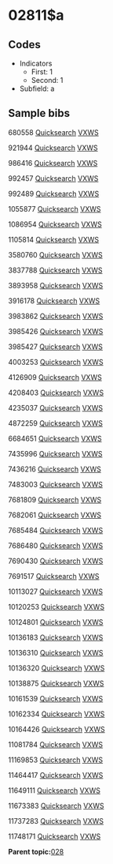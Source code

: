 # 02811$a

## Codes

-   Indicators
    -   First: 1
    -   Second: 1
-   Subfield: a

## Sample bibs

680558 [Quicksearch](https://search.library.yale.edu/catalog/680558) [VXWS](http://prodorbis.library.yale.edu:7014/vxws/GetHoldingsService?bibId=680558)

921944 [Quicksearch](https://search.library.yale.edu/catalog/921944) [VXWS](http://prodorbis.library.yale.edu:7014/vxws/GetHoldingsService?bibId=921944)

986416 [Quicksearch](https://search.library.yale.edu/catalog/986416) [VXWS](http://prodorbis.library.yale.edu:7014/vxws/GetHoldingsService?bibId=986416)

992457 [Quicksearch](https://search.library.yale.edu/catalog/992457) [VXWS](http://prodorbis.library.yale.edu:7014/vxws/GetHoldingsService?bibId=992457)

992489 [Quicksearch](https://search.library.yale.edu/catalog/992489) [VXWS](http://prodorbis.library.yale.edu:7014/vxws/GetHoldingsService?bibId=992489)

1055877 [Quicksearch](https://search.library.yale.edu/catalog/1055877) [VXWS](http://prodorbis.library.yale.edu:7014/vxws/GetHoldingsService?bibId=1055877)

1086954 [Quicksearch](https://search.library.yale.edu/catalog/1086954) [VXWS](http://prodorbis.library.yale.edu:7014/vxws/GetHoldingsService?bibId=1086954)

1105814 [Quicksearch](https://search.library.yale.edu/catalog/1105814) [VXWS](http://prodorbis.library.yale.edu:7014/vxws/GetHoldingsService?bibId=1105814)

3580760 [Quicksearch](https://search.library.yale.edu/catalog/3580760) [VXWS](http://prodorbis.library.yale.edu:7014/vxws/GetHoldingsService?bibId=3580760)

3837788 [Quicksearch](https://search.library.yale.edu/catalog/3837788) [VXWS](http://prodorbis.library.yale.edu:7014/vxws/GetHoldingsService?bibId=3837788)

3893958 [Quicksearch](https://search.library.yale.edu/catalog/3893958) [VXWS](http://prodorbis.library.yale.edu:7014/vxws/GetHoldingsService?bibId=3893958)

3916178 [Quicksearch](https://search.library.yale.edu/catalog/3916178) [VXWS](http://prodorbis.library.yale.edu:7014/vxws/GetHoldingsService?bibId=3916178)

3983862 [Quicksearch](https://search.library.yale.edu/catalog/3983862) [VXWS](http://prodorbis.library.yale.edu:7014/vxws/GetHoldingsService?bibId=3983862)

3985426 [Quicksearch](https://search.library.yale.edu/catalog/3985426) [VXWS](http://prodorbis.library.yale.edu:7014/vxws/GetHoldingsService?bibId=3985426)

3985427 [Quicksearch](https://search.library.yale.edu/catalog/3985427) [VXWS](http://prodorbis.library.yale.edu:7014/vxws/GetHoldingsService?bibId=3985427)

4003253 [Quicksearch](https://search.library.yale.edu/catalog/4003253) [VXWS](http://prodorbis.library.yale.edu:7014/vxws/GetHoldingsService?bibId=4003253)

4126909 [Quicksearch](https://search.library.yale.edu/catalog/4126909) [VXWS](http://prodorbis.library.yale.edu:7014/vxws/GetHoldingsService?bibId=4126909)

4208403 [Quicksearch](https://search.library.yale.edu/catalog/4208403) [VXWS](http://prodorbis.library.yale.edu:7014/vxws/GetHoldingsService?bibId=4208403)

4235037 [Quicksearch](https://search.library.yale.edu/catalog/4235037) [VXWS](http://prodorbis.library.yale.edu:7014/vxws/GetHoldingsService?bibId=4235037)

4872259 [Quicksearch](https://search.library.yale.edu/catalog/4872259) [VXWS](http://prodorbis.library.yale.edu:7014/vxws/GetHoldingsService?bibId=4872259)

6684651 [Quicksearch](https://search.library.yale.edu/catalog/6684651) [VXWS](http://prodorbis.library.yale.edu:7014/vxws/GetHoldingsService?bibId=6684651)

7435996 [Quicksearch](https://search.library.yale.edu/catalog/7435996) [VXWS](http://prodorbis.library.yale.edu:7014/vxws/GetHoldingsService?bibId=7435996)

7436216 [Quicksearch](https://search.library.yale.edu/catalog/7436216) [VXWS](http://prodorbis.library.yale.edu:7014/vxws/GetHoldingsService?bibId=7436216)

7483003 [Quicksearch](https://search.library.yale.edu/catalog/7483003) [VXWS](http://prodorbis.library.yale.edu:7014/vxws/GetHoldingsService?bibId=7483003)

7681809 [Quicksearch](https://search.library.yale.edu/catalog/7681809) [VXWS](http://prodorbis.library.yale.edu:7014/vxws/GetHoldingsService?bibId=7681809)

7682061 [Quicksearch](https://search.library.yale.edu/catalog/7682061) [VXWS](http://prodorbis.library.yale.edu:7014/vxws/GetHoldingsService?bibId=7682061)

7685484 [Quicksearch](https://search.library.yale.edu/catalog/7685484) [VXWS](http://prodorbis.library.yale.edu:7014/vxws/GetHoldingsService?bibId=7685484)

7686480 [Quicksearch](https://search.library.yale.edu/catalog/7686480) [VXWS](http://prodorbis.library.yale.edu:7014/vxws/GetHoldingsService?bibId=7686480)

7690430 [Quicksearch](https://search.library.yale.edu/catalog/7690430) [VXWS](http://prodorbis.library.yale.edu:7014/vxws/GetHoldingsService?bibId=7690430)

7691517 [Quicksearch](https://search.library.yale.edu/catalog/7691517) [VXWS](http://prodorbis.library.yale.edu:7014/vxws/GetHoldingsService?bibId=7691517)

10113027 [Quicksearch](https://search.library.yale.edu/catalog/10113027) [VXWS](http://prodorbis.library.yale.edu:7014/vxws/GetHoldingsService?bibId=10113027)

10120253 [Quicksearch](https://search.library.yale.edu/catalog/10120253) [VXWS](http://prodorbis.library.yale.edu:7014/vxws/GetHoldingsService?bibId=10120253)

10124801 [Quicksearch](https://search.library.yale.edu/catalog/10124801) [VXWS](http://prodorbis.library.yale.edu:7014/vxws/GetHoldingsService?bibId=10124801)

10136183 [Quicksearch](https://search.library.yale.edu/catalog/10136183) [VXWS](http://prodorbis.library.yale.edu:7014/vxws/GetHoldingsService?bibId=10136183)

10136310 [Quicksearch](https://search.library.yale.edu/catalog/10136310) [VXWS](http://prodorbis.library.yale.edu:7014/vxws/GetHoldingsService?bibId=10136310)

10136320 [Quicksearch](https://search.library.yale.edu/catalog/10136320) [VXWS](http://prodorbis.library.yale.edu:7014/vxws/GetHoldingsService?bibId=10136320)

10138875 [Quicksearch](https://search.library.yale.edu/catalog/10138875) [VXWS](http://prodorbis.library.yale.edu:7014/vxws/GetHoldingsService?bibId=10138875)

10161539 [Quicksearch](https://search.library.yale.edu/catalog/10161539) [VXWS](http://prodorbis.library.yale.edu:7014/vxws/GetHoldingsService?bibId=10161539)

10162334 [Quicksearch](https://search.library.yale.edu/catalog/10162334) [VXWS](http://prodorbis.library.yale.edu:7014/vxws/GetHoldingsService?bibId=10162334)

10164426 [Quicksearch](https://search.library.yale.edu/catalog/10164426) [VXWS](http://prodorbis.library.yale.edu:7014/vxws/GetHoldingsService?bibId=10164426)

11081784 [Quicksearch](https://search.library.yale.edu/catalog/11081784) [VXWS](http://prodorbis.library.yale.edu:7014/vxws/GetHoldingsService?bibId=11081784)

11169853 [Quicksearch](https://search.library.yale.edu/catalog/11169853) [VXWS](http://prodorbis.library.yale.edu:7014/vxws/GetHoldingsService?bibId=11169853)

11464417 [Quicksearch](https://search.library.yale.edu/catalog/11464417) [VXWS](http://prodorbis.library.yale.edu:7014/vxws/GetHoldingsService?bibId=11464417)

11649111 [Quicksearch](https://search.library.yale.edu/catalog/11649111) [VXWS](http://prodorbis.library.yale.edu:7014/vxws/GetHoldingsService?bibId=11649111)

11673383 [Quicksearch](https://search.library.yale.edu/catalog/11673383) [VXWS](http://prodorbis.library.yale.edu:7014/vxws/GetHoldingsService?bibId=11673383)

11737283 [Quicksearch](https://search.library.yale.edu/catalog/11737283) [VXWS](http://prodorbis.library.yale.edu:7014/vxws/GetHoldingsService?bibId=11737283)

11748171 [Quicksearch](https://search.library.yale.edu/catalog/11748171) [VXWS](http://prodorbis.library.yale.edu:7014/vxws/GetHoldingsService?bibId=11748171)

**Parent topic:**[028](../../tags/028/028.md)

